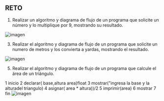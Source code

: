 ## RETO
1. Realizar un algoritmo y diagrama de flujo de un programa que solicite un número y lo multiplique por 9, mostrando su resultado. 


![imagen](https://user-images.githubusercontent.com/101213081/158677957-1f7a8047-a86a-4ff7-a0da-1c5b1717f763.png)


3. Realizar el algoritmo y diagrama de flujo de un programa que solicite un numero de metros y los convierta a yardas, mostrando el resultado.

![imagen](https://user-images.githubusercontent.com/101213081/158682454-8d2352cb-ef6e-4173-b3ce-724ab934b905.png)



5. Realizar el algoritmo y diagrama de flujo de un programa que calcule el área de un triángulo.

1 inicio
2 declarar( base,altura area)float
3 mostrar("ingresa la base y la alturadel triangulo)
4 asignar( area * altura))/2
5 imprimir(area)
6 mostrar
7 fin
![imagen](https://user-images.githubusercontent.com/101213081/159141654-d3d8fd9c-54e8-4d18-a317-c0d5f0e11c52.png)



